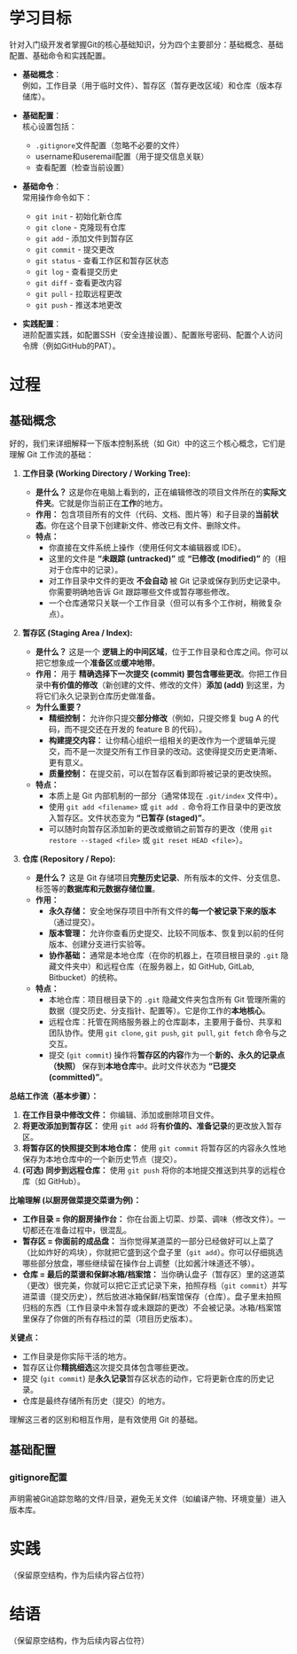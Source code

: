 # 学习目标

针对入门级开发者掌握Git的核心基础知识，分为四个主要部分：基础概念、基础配置、基础命令和实践配置。

- **基础概念**：  
  例如，工作目录（用于临时文件）、暂存区（暂存更改区域）和仓库（版本存储库）。

- **基础配置**：  
  核心设置包括：
  - `.gitignore`文件配置（忽略不必要的文件）
  - username和useremail配置（用于提交信息关联）
  - 查看配置（检查当前设置）

- **基础命令**：  
  常用操作命令如下：
  - `git init` - 初始化新仓库
  - `git clone` - 克隆现有仓库
  - `git add` - 添加文件到暂存区
  - `git commit` - 提交更改
  - `git status` - 查看工作区和暂存区状态
  - `git log` - 查看提交历史
  - `git diff` - 查看更改内容
  - `git pull` - 拉取远程更改
  - `git push` - 推送本地更改

- **实践配置**：  
  进阶配置实践，如配置SSH（安全连接设置）、配置账号密码、配置个人访问令牌（例如GitHub的PAT）。

# 过程

## 基础概念

好的，我们来详细解释一下版本控制系统（如 Git）中的这三个核心概念，它们是理解 Git 工作流的基础：

1.  **工作目录 (Working Directory / Working Tree):**
    *   **是什么？** 这是你在电脑上看到的，正在编辑修改的项目文件所在的**实际文件夹**。它就是你当前正在**工作**的地方。
    *   **作用：** 包含项目所有的文件（代码、文档、图片等）和子目录的**当前状态**。你在这个目录下创建新文件、修改已有文件、删除文件。
    *   **特点：**
        *   你直接在文件系统上操作（使用任何文本编辑器或 IDE）。
        *   这里的文件是 **“未跟踪 (untracked)”** 或 **“已修改 (modified)”** 的（相对于仓库中的记录）。
        *   对工作目录中文件的更改 **不会自动** 被 Git 记录或保存到历史记录中。你需要明确地告诉 Git 跟踪哪些文件或暂存哪些修改。
        *   一个仓库通常只关联一个工作目录（但可以有多个工作树，稍微复杂点）。

2.  **暂存区 (Staging Area / Index):**
    *   **是什么？** 这是一个 **逻辑上的中间区域**，位于工作目录和仓库之间。你可以把它想象成一个**准备区**或**缓冲地带**。
    *   **作用：** 用于 **精确选择下一次提交 (commit) 要包含哪些更改**。你把工作目录中**有价值的修改**（新创建的文件、修改的文件）**添加 (add)** 到这里，为将它们永久记录到仓库历史做准备。
    *   **为什么重要？**
        *   **精细控制：** 允许你只提交**部分修改**（例如，只提交修复 bug A 的代码，而不提交还在开发的 feature B 的代码）。
        *   **构建提交内容：** 让你精心组织一组相关的更改作为一个逻辑单元提交，而不是一次提交所有工作目录的改动。这使得提交历史更清晰、更有意义。
        *   **质量控制：** 在提交前，可以在暂存区看到即将被记录的更改快照。
    *   **特点：**
        *   本质上是 Git 内部机制的一部分（通常体现在 `.git/index` 文件中）。
        *   使用 `git add <filename>` 或 `git add .` 命令将工作目录中的更改放入暂存区。文件状态变为 **“已暂存 (staged)”**。
        *   可以随时向暂存区添加新的更改或撤销之前暂存的更改（使用 `git restore --staged <file>` 或 `git reset HEAD <file>`）。

3.  **仓库 (Repository / Repo):**
    *   **是什么？** 这是 Git 存储项目**完整历史记录**、所有版本的文件、分支信息、标签等的**数据库和元数据存储位置**。
    *   **作用：**
        *   **永久存储：** 安全地保存项目中所有文件的**每一个被记录下来的版本**（通过提交）。
        *   **版本管理：** 允许你查看历史提交、比较不同版本、恢复到以前的任何版本、创建分支进行实验等。
        *   **协作基础：** 通常是本地仓库（在你的机器上，在项目根目录的 `.git` 隐藏文件夹中）和远程仓库（在服务器上，如 GitHub, GitLab, Bitbucket）的统称。
    *   **特点：**
        *   本地仓库：项目根目录下的 `.git` 隐藏文件夹包含所有 Git 管理所需的数据（提交历史、分支指针、配置等）。它是你工作的**本地核心**。
        *   远程仓库：托管在网络服务器上的仓库副本，主要用于备份、共享和团队协作。使用 `git clone`, `git push`, `git pull`, `git fetch` 命令与之交互。
        *   提交 (`git commit`) 操作将**暂存区的内容**作为一个**新的、永久的记录点（快照）** 保存到**本地仓库**中。此时文件状态为 **“已提交 (committed)”**。

**总结工作流（基本步骤）：**

1.  **在工作目录中修改文件：** 你编辑、添加或删除项目文件。
2.  **将更改添加到暂存区：** 使用 `git add` 将**有价值的、准备记录**的更改放入暂存区。
3.  **将暂存区的快照提交到本地仓库：** 使用 `git commit` 将暂存区的内容永久性地保存为本地仓库中的一个新历史节点（提交）。
4.  **(可选) 同步到远程仓库：** 使用 `git push` 将你的本地提交推送到共享的远程仓库（如 GitHub）。

**比喻理解 (以厨房做菜提交菜谱为例)：**

*   **工作目录 = 你的厨房操作台：** 你在台面上切菜、炒菜、调味（修改文件）。一切都还在准备过程中，很混乱。
*   **暂存区 = 你面前的成品盘：** 当你觉得某道菜的一部分已经做好可以上菜了（比如炸好的鸡块），你就把它盛到这个盘子里（`git add`）。你可以仔细挑选哪些部分放盘，哪些继续留在操作台上调整（比如酱汁味道还不够）。
*   **仓库 = 最后的菜谱和保鲜冰箱/档案馆：** 当你确认盘子（暂存区）里的这道菜（更改）很完美，你就可以把它正式记录下来，拍照存档（`git commit`）并写进菜谱（提交历史），然后放进冰箱保鲜/档案馆保存（仓库）。盘子里未拍照归档的东西（工作目录中未暂存或未跟踪的更改）不会被记录。冰箱/档案馆里保存了你做的所有存档过的菜（项目历史版本）。

**关键点：**

*   工作目录是你实际干活的地方。
*   暂存区让你**精挑细选**这次提交具体包含哪些更改。
*   提交 (`git commit`) 是**永久记录**暂存区状态的动作，它将更新仓库的历史记录。
*   仓库是最终存储所有历史（提交）的地方。

理解这三者的区别和相互作用，是有效使用 Git 的基础。

## 基础配置

### gitignore配置

声明需被Git追踪忽略的文件/目录，避免无关文件（如编译产物、环境变量）进入版本库。






# 实践
（保留原空结构，作为后续内容占位符）

# 结语
（保留原空结构，作为后续内容占位符）